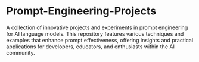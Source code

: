 # Prompt-Engineering-Projects
A collection of innovative projects and experiments in prompt engineering for AI language models. This repository features various techniques and examples that enhance prompt effectiveness, offering insights and practical applications for developers, educators, and enthusiasts within the AI community.
